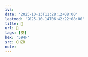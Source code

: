 ```yaml
---
ivs:
date: '2025-10-13T11:28:12+08:00'
lastmod: '2025-10-14T06:42:22+08:00'
title: 󰛿
url: 󰛿
tags: [奏]
hex: '594F'
src: GHZR
note:
---
```

